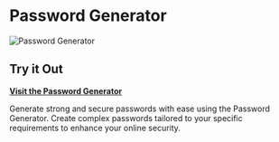 # Password Generator

![Password Generator](https://github.com/priyanshu-mandloi/Password-Generator/raw/main/assets/screenshot.png)

## Try it Out
[**Visit the Password Generator**](https://64fc719405e28967d6d4935a--statuesque-phoenix-c82e78.netlify.app/)

Generate strong and secure passwords with ease using the Password Generator. Create complex passwords tailored to your specific requirements to enhance your online security.
